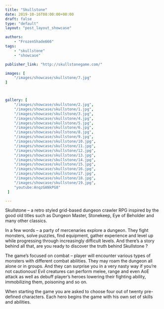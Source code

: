 ```yaml
---
title: "Skullstone"
date: 2019-10-16T08:00:00+00:00
draft: false
type: "default"
layout: "post_layout_showcase"

authors:
    - "FrozenShade666"
tags:
    - "skullstone"
    - "showcase"

publisher_link: "http://skullstonegame.com/"

images: [
    "/images/showcase/skullstone/7.jpg"
]



gallery: [
    "/images/showcase/skullstone/2.jpg",
    "/images/showcase/skullstone/1.jpg",
    "/images/showcase/skullstone/3.jpg",
    "/images/showcase/skullstone/4.jpg",
    "/images/showcase/skullstone/5.jpg",
    "/images/showcase/skullstone/6.jpg",
    "/images/showcase/skullstone/8.jpg",
    "/images/showcase/skullstone/9.jpg",
    "/images/showcase/skullstone/10.jpg",
    "/images/showcase/skullstone/11.jpg",
    "/images/showcase/skullstone/12.jpg",
    "/images/showcase/skullstone/13.jpg",
    "/images/showcase/skullstone/14.jpg",
    "/images/showcase/skullstone/15.jpg",
    "/images/showcase/skullstone/16.jpg",
    "/images/showcase/skullstone/17.jpg",
    "/images/showcase/skullstone/18.jpg",
    "/images/showcase/skullstone/19.jpg",
    "youtube:AnqzGANkPG8"
 ]

---
```


Skullstone – a retro styled grid-based dungeon crawler RPG inspired by the good old titles such as Dungeon Master, Stonekeep, Eye of Beholder and many other classics.

In a few words – a party of mercenaries explore a dungeon. They fight monsters, solve puzzles, find equipment, gather experience and level up while progressing through increasingly difficult levels. And there’s a story behind all that, are you ready to discover the truth behind Skullstone ?

The game’s focused on combat – player will encounter various types of monsters with different combat abilities. They may roam the dungeon all alone or in groups. And they can surprise you in a very nasty way if you’re not cautionous! Evil creatures can perform melee, range and even AoE attack as well as debuff player’s heroes lowering their fighting ability, immobilizing them, poisoning and so on.

When starting the game you are asked to choose four out of twenty pre-defined characters. Each hero begins the game with his own set of skills and abilities.

